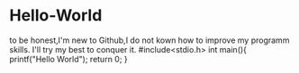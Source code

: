 # Hello-World
to be honest,I'm new to Github,I do not kown how to improve my programm skills.
I'll try my best to conquer it.
#include<stdio.h>
int main(){
   printf("Hello World");
return 0;
}
